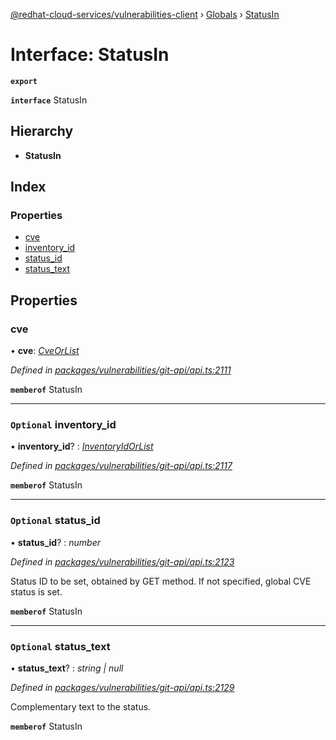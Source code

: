[@redhat-cloud-services/vulnerabilities-client](../README.md) › [Globals](../globals.md) › [StatusIn](statusin.md)

# Interface: StatusIn

**`export`** 

**`interface`** StatusIn

## Hierarchy

* **StatusIn**

## Index

### Properties

* [cve](statusin.md#cve)
* [inventory_id](statusin.md#optional-inventory_id)
* [status_id](statusin.md#optional-status_id)
* [status_text](statusin.md#optional-status_text)

## Properties

###  cve

• **cve**: *[CveOrList](../globals.md#cveorlist)*

*Defined in [packages/vulnerabilities/git-api/api.ts:2111](https://github.com/RedHatInsights/javascript-clients/blob/master/packages/vulnerabilities/git-api/api.ts#L2111)*

**`memberof`** StatusIn

___

### `Optional` inventory_id

• **inventory_id**? : *[InventoryIdOrList](../globals.md#inventoryidorlist)*

*Defined in [packages/vulnerabilities/git-api/api.ts:2117](https://github.com/RedHatInsights/javascript-clients/blob/master/packages/vulnerabilities/git-api/api.ts#L2117)*

**`memberof`** StatusIn

___

### `Optional` status_id

• **status_id**? : *number*

*Defined in [packages/vulnerabilities/git-api/api.ts:2123](https://github.com/RedHatInsights/javascript-clients/blob/master/packages/vulnerabilities/git-api/api.ts#L2123)*

Status ID to be set, obtained by GET method. If not specified, global CVE status is set.

**`memberof`** StatusIn

___

### `Optional` status_text

• **status_text**? : *string | null*

*Defined in [packages/vulnerabilities/git-api/api.ts:2129](https://github.com/RedHatInsights/javascript-clients/blob/master/packages/vulnerabilities/git-api/api.ts#L2129)*

Complementary text to the status.

**`memberof`** StatusIn
